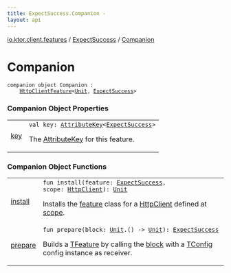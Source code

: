 ```yaml
---
title: ExpectSuccess.Companion - 
layout: api
---
```


<div class='api-docs-breadcrumbs'><a href="../../index.html">io.ktor.client.features</a> / <a href="../index.html">ExpectSuccess</a> / <a href="./index.html">Companion</a></div>

# Companion

<div class="signature"><code><span class="keyword">companion</span> <span class="keyword">object </span><span class="identifier">Companion</span>&nbsp;<span class="symbol">:</span>&nbsp;<br/>&nbsp;&nbsp;&nbsp;&nbsp;<a href="../../-http-client-feature/index.html"><span class="identifier">HttpClientFeature</span></a><span class="symbol">&lt;</span><a href="https://kotlinlang.org/api/latest/jvm/stdlib/kotlin/-unit/index.html"><span class="identifier">Unit</span></a><span class="symbol">,</span>&nbsp;<a href="../index.html"><span class="identifier">ExpectSuccess</span></a><span class="symbol">&gt;</span></code></div>

### Companion Object Properties

<table class="api-docs-table">
<tbody>
<tr>
<td markdown="1">

<a href="key.html">key</a>


</td>
<td markdown="1">
<div class="signature"><code><span class="keyword">val </span><span class="identifier">key</span><span class="symbol">: </span><a href="../../../io.ktor.util/-attribute-key/index.html"><span class="identifier">AttributeKey</span></a><span class="symbol">&lt;</span><a href="../index.html"><span class="identifier">ExpectSuccess</span></a><span class="symbol">&gt;</span></code></div>

The <a href="../../../io.ktor.util/-attribute-key/index.html">AttributeKey</a> for this feature.


</td>
</tr>
</tbody>
</table>

### Companion Object Functions

<table class="api-docs-table">
<tbody>
<tr>
<td markdown="1">

<a href="install.html">install</a>


</td>
<td markdown="1">
<div class="signature"><code><span class="keyword">fun </span><span class="identifier">install</span><span class="symbol">(</span><span class="parameterName" id="io.ktor.client.features.ExpectSuccess.Companion$install(io.ktor.client.features.ExpectSuccess, io.ktor.client.HttpClient)/feature">feature</span><span class="symbol">:</span>&nbsp;<a href="../index.html"><span class="identifier">ExpectSuccess</span></a><span class="symbol">, </span><span class="parameterName" id="io.ktor.client.features.ExpectSuccess.Companion$install(io.ktor.client.features.ExpectSuccess, io.ktor.client.HttpClient)/scope">scope</span><span class="symbol">:</span>&nbsp;<a href="../../../io.ktor.client/-http-client/index.html"><span class="identifier">HttpClient</span></a><span class="symbol">)</span><span class="symbol">: </span><a href="https://kotlinlang.org/api/latest/jvm/stdlib/kotlin/-unit/index.html"><span class="identifier">Unit</span></a></code></div>

Installs the <a href="install.html#io.ktor.client.features.ExpectSuccess.Companion$install(io.ktor.client.features.ExpectSuccess, io.ktor.client.HttpClient)/feature">feature</a> class for a <a href="../../../io.ktor.client/-http-client/index.html">HttpClient</a> defined at <a href="install.html#io.ktor.client.features.ExpectSuccess.Companion$install(io.ktor.client.features.ExpectSuccess, io.ktor.client.HttpClient)/scope">scope</a>.


</td>
</tr>
<tr>
<td markdown="1">

<a href="prepare.html">prepare</a>


</td>
<td markdown="1">
<div class="signature"><code><span class="keyword">fun </span><span class="identifier">prepare</span><span class="symbol">(</span><span class="parameterName" id="io.ktor.client.features.ExpectSuccess.Companion$prepare(kotlin.Function1((kotlin.Unit, )))/block">block</span><span class="symbol">:</span>&nbsp;<a href="https://kotlinlang.org/api/latest/jvm/stdlib/kotlin/-unit/index.html"><span class="identifier">Unit</span></a><span class="symbol">.</span><span class="symbol">(</span><span class="symbol">)</span>&nbsp;<span class="symbol">-&gt;</span>&nbsp;<a href="https://kotlinlang.org/api/latest/jvm/stdlib/kotlin/-unit/index.html"><span class="identifier">Unit</span></a><span class="symbol">)</span><span class="symbol">: </span><a href="../index.html"><span class="identifier">ExpectSuccess</span></a></code></div>

Builds a <a href="#">TFeature</a> by calling the <a href="prepare.html#io.ktor.client.features.ExpectSuccess.Companion$prepare(kotlin.Function1((kotlin.Unit, )))/block">block</a> with a <a href="#">TConfig</a> config instance as receiver.


</td>
</tr>
</tbody>
</table>
